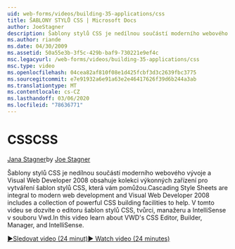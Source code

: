 ```yaml
---
uid: web-forms/videos/building-35-applications/css
title: ŠABLONY STYLŮ CSS | Microsoft Docs
author: JoeStagner
description: Šablony stylů CSS je nedílnou součástí moderního webového vývoje a Visual Web Developer 2008 obsahuje kolekci výkonných zařízení pro vytváření šablon stylů CSS, která vám pomůžou...
ms.author: riande
ms.date: 04/30/2009
ms.assetid: 50a55e3b-3f5c-429b-baf9-730221e9ef4c
msc.legacyurl: /web-forms/videos/building-35-applications/css
msc.type: video
ms.openlocfilehash: 04cea82af810f08e1d425fcbf3d3c2639fbc3775
ms.sourcegitcommit: e7e91932a6e91a63e2e46417626f39d6b244a3ab
ms.translationtype: MT
ms.contentlocale: cs-CZ
ms.lasthandoff: 03/06/2020
ms.locfileid: "78636771"
---
```

# <a name="css"></a><span data-ttu-id="c67b8-103">CSS</span><span class="sxs-lookup"><span data-stu-id="c67b8-103">CSS</span></span>

<span data-ttu-id="c67b8-104">[Jana Stagner](https://github.com/JoeStagner)</span><span class="sxs-lookup"><span data-stu-id="c67b8-104">by [Joe Stagner](https://github.com/JoeStagner)</span></span>

<span data-ttu-id="c67b8-105">Šablony stylů CSS je nedílnou součástí moderního webového vývoje a Visual Web Developer 2008 obsahuje kolekci výkonných zařízení pro vytváření šablon stylů CSS, která vám pomůžou.</span><span class="sxs-lookup"><span data-stu-id="c67b8-105">Cascading Style Sheets are integral to modern web development and Visual Web Developer 2008 includes a collection of powerful CSS building facilities to help.</span></span> <span data-ttu-id="c67b8-106">V tomto videu se dozvíte o editoru šablon stylů CSS, tvůrci, manažeru a IntelliSense v souboru Vwd.</span><span class="sxs-lookup"><span data-stu-id="c67b8-106">In this video learn about VWD's CSS Editor, Builder, Manager, and IntelliSense.</span></span>

[<span data-ttu-id="c67b8-107">&#9654;Sledovat video (24 minut)</span><span class="sxs-lookup"><span data-stu-id="c67b8-107">&#9654; Watch video (24 minutes)</span></span>](https://channel9.msdn.com/Blogs/ASP-NET-Site-Videos/css)
